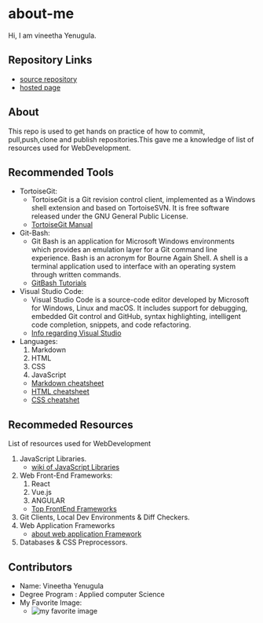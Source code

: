 # about-me
Hi, I am vineetha Yenugula.

## Repository Links
   * [source repository](https://github.com/vineetha1996/about-me)
   * [hosted page](https://vineetha1996.github.io/about-me/)

## About
   This repo is used to get hands on practice of how to commit, pull,push,clone and publish repositories.This gave me a knowledge of list of resources used for WebDevelopment.

## Recommended Tools
   * TortoiseGit:
     * TortoiseGit is a Git revision control client, implemented as a Windows shell extension and based on TortoiseSVN. It is free software released under the GNU General Public License.
     * [TortoiseGit Manual](https://tortoisegit.org/docs/tortoisegit/)
   * Git-Bash:
     * Git Bash is an application for Microsoft Windows environments which provides an emulation layer for a Git command line experience. Bash is an acronym for Bourne Again Shell. A shell is a terminal application used to interface with an operating system through written commands.
     * [GitBash Tutorials](https://www.atlassian.com/git/tutorials/git-bash)
   * Visual Studio Code:
     * Visual Studio Code is a source-code editor developed by Microsoft for Windows, Linux and macOS. It includes support for debugging, embedded Git control and GitHub, syntax highlighting, intelligent code completion, snippets, and code refactoring.
     * [Info regarding Visual Studio](https://en.wikipedia.org/wiki/Visual_Studio_Code)
   * Languages:
     1. Markdown
     2. HTML
     3. CSS
     4. JavaScript
     * [Markdown cheatsheet](http://nestacms.com/docs/creating-content/markdown-cheat-sheet)
     * [HTML cheatsheet](http://www.simplehtmlguide.com/cheatsheet.php)
     * [CSS cheatshet](https://www.w3schools.com/cssref/)

## Recommeded Resources   
   List of resources used for WebDevelopment
   1. JavaScript Libraries.
      * [wiki of JavaScript Libraries](https://en.wikipedia.org/wiki/List_of_JavaScript_libraries)
   2. Web Front-End Frameworks:
       1. React
       2. Vue.js 
       3. ANGULAR
      * [Top FrontEnd Frameworks](https://existek.com/blog/top-front-end-frameworks-2020/) 
   3. Git Clients, Local Dev Environments & Diff Checkers.
   4. Web Application Frameworks
      * [about web application Framework](https://www.scnsoft.com/blog/web-application-framework) 
   5. Databases & CSS Preprocessors.

## Contributors
   * Name: Vineetha Yenugula
   * Degree Program : Applied computer Science
   * My Favorite Image:
       * ![my favorite image](https://github.com/vineetha1996/about-me/blob/master/IMG_1232.JPG)




